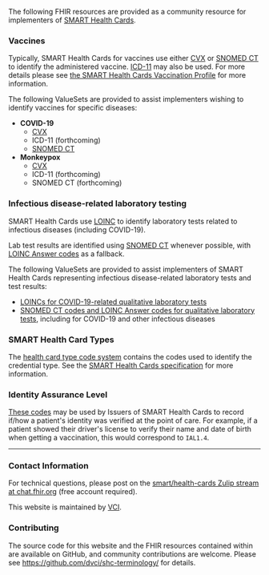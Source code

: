 The following FHIR resources are provided as a community resource for implementers of [SMART Health Cards](https://smarthealth.cards/).

### Vaccines

Typically, SMART Health Cards for vaccines use either [CVX](https://www2.cdc.gov/vaccines/iis/iisstandards/vaccines.asp?rpt=cvx) or [SNOMED CT](https://www.snomed.org/) to identify the administered vaccine. [ICD-11](https://icdcdn.who.int/icd11referenceguide/en/html/index.html) may also be used. For more details please see [the SMART Health Cards Vaccination Profile](https://vci.org/ig/vaccination-and-testing/StructureDefinition-shc-vaccination-dm.html) for more information.

The following ValueSets are provided to assist implementers wishing to identify vaccines for specific diseases:

* **COVID-19**
  * [CVX](ValueSet-covid-cvx.html)
  * ICD-11 (forthcoming)
  * [SNOMED CT](ValueSet-covid-19-vaccine-snomed-value-set.html)
* **Monkeypox**
  * [CVX](ValueSet-monkeypox-cvx.html)
  * ICD-11 (forthcoming)
  * SNOMED CT (forthcoming)

### Infectious disease-related laboratory testing

SMART Health Cards use [LOINC](https://loinc.org/) to identify laboratory tests related to infectious diseases (including COVID-19).

Lab test results are identified using [SNOMED CT](https://www.snomed.org/) whenever possible, with [LOINC Answer codes](https://loinc.org/answer-file/) as a fallback.

The following ValueSets are provided to assist implementers of SMART Health Cards representing infectious disease-related laboratory tests and test results:

* [LOINCs for COVID-19-related qualitative laboratory tests](ValueSet-qualitative-covid-lab-test-value-set.html)
* [SNOMED CT codes and LOINC Answer codes for qualitative laboratory tests](ValueSet-qualitative-lab-test-result-value-set.html), including for COVID-19 and other infectious diseases

### SMART Health Card Types

The [health card type code system](CodeSystem-health-card.html) contains the codes used to identify the credential type. See the [SMART Health Cards specification](https://spec.smarthealth.cards/#health-cards-are-encoded-as-compact-serialization-json-web-signatures-jws) for more information.

### Identity Assurance Level

[These codes](CodeSystem-identity-assurance-level.html) may be used by Issuers of SMART Health Cards to record if/how a patient's identity was verified at the point of care. For example, if a patient showed their driver's license to verify their name and date of birth when getting a vaccination, this would correspond to `IAL1.4`.

----

### Contact Information

For technical questions, please post on the [smart/health-cards Zulip stream at chat.fhir.org](https://chat.fhir.org/#narrow/stream/284830-smart.2Fhealth-cards) (free account required).

This website is maintained by [VCI](https://vci.org).

### Contributing

The source code for this website and the FHIR resources contained within are available on GitHub, and community contributions are welcome. Please see <https://github.com/dvci/shc-terminology/> for details.